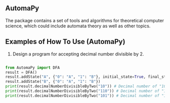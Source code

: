 ## AutomaPy

The package contains a set of tools and algorithms for theoretical computer science, which could include automata theory as well as other topics.

## Examples of How To Use (AutomaPy)

1. Design a program for accepting decimal number divisible by 2.

```py

from AutomaPy import DFA
result = DFA()
result.addState("A", {"0": "A", "1": "B"}, initial_state=True, final_state=True)
result.addState("B", {"0": "A", "1": "B"})
print(result.decimalNumberDivisibleByTwo("10")) # Decimal number of "10" is 2
print(result.decimalNumberDivisibleByTwo("110")) # Decimal number of "10" is 6
print(result.decimalNumberDivisibleByTwo("101")) # Decimal number of "10" is 5

```